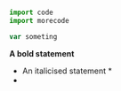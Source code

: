 ```javascript

import code
import morecode

var someting
```

**A bold statement**
* An italicised statement *
* 
